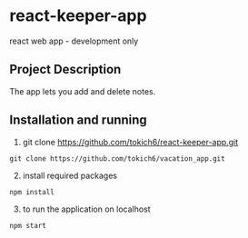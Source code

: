 # react-keeper-app

react web app - development only

## Project Description 

The app lets you add and delete notes.

## Installation and running

1. git clone https://github.com/tokich6/react-keeper-app.git

```
git clone https://github.com/tokich6/vacation_app.git
```

2. install required packages

```
npm install
```

3. to run the application on localhost
```
npm start
```
